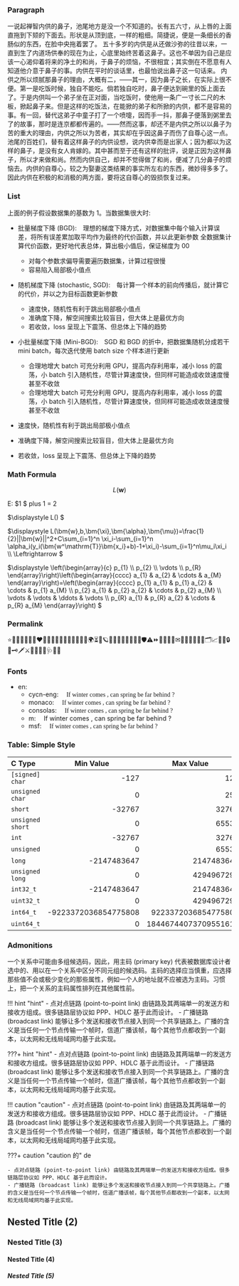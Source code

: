<font class="generalcy">

### Paragraph

一说起禅智内供的鼻子，池尾地方是没一个不知道的。长有五六寸，从上唇的上面直拖到下颏的下面去。形状是从顶到底，一样的粗细。简捷说，便是一条细长的香肠似的东西，在脸中央拖着罢了。
五十多岁的内供是从还做沙弥的往昔以来，一直到生了内道场供奉的现在为止，心底里始终苦着这鼻子。这也不单因为自己是应该一心渴仰着将来的净土的和尚，于鼻子的烦恼，不很相宜；其实倒在不愿意有人知道他介意于鼻子的事。内供在平时的谈话里，也最怕说出鼻子这一句话来。
内供之所以烦腻那鼻子的理由，大概有二，——其一，因为鼻子之长，在实际上很不便。第一是吃饭时候，独自不能吃。倘若独自吃时，鼻子便达到碗里的饭上面去了。于是内供叫一个弟子坐在正对面，当吃饭时，使他用一条广一寸长二尺的木板，掀起鼻子来。但是这样的吃饭法，在能掀的弟子和所掀的内供，都不是容易的事。有一回，替代这弟子中童子打了一个喷嚏，因而手一抖，那鼻子便落到粥里去了的故事，那时是连京都都传遍的。——然而这事，却还不是内供之所以以鼻子为苦的重大的理由，内供之所以为苦者，其实却在乎因这鼻子而伤了自尊心这一点。
池尾的百姓们，替有着这样鼻子的内供设想，说内供幸而是出家人；因为都以为这样的鼻子，是没有女人肯嫁的。其中甚而至于还有这样的批评，说是正因为这样鼻子，所以才来做和尚。然而内供自己，却并不觉得做了和尚，便减了几分鼻子的烦恼去。内供的自尊心，较之为娶妻这类结果的事实所左右的东西，微妙得多多了。因此内供在积极的和消极的两方面，要将这自尊心的毁损恢复过来。

### List

上面的例子假设数据集的基数为 1。当数据集很大时:

- 批量梯度下降 (BGD): 理想的梯度下降方式，对数据集中每个输入计算误差，将所有误差累加取平均作为最终的代价函数，并以此更新参数
全数据集计算代价函数，更好地代表总体，算出极小值后，保证梯度为 00
    - 对每个参数求偏导需要遍历数据集，计算过程很慢
    - 容易陷入局部极小值点
- 随机梯度下降 (stochastic, SGD): 每计算一个样本的前向传播后，就计算它的代价，并以之为目标函数更新参数
    - 速度快，随机性有利于跳出局部极小值点
    - 准确度下降，解空间搜索比较盲目，但大体上是最优方向
    - 若收敛，loss 呈现上下震荡、但总体上下降的趋势
- 小批量梯度下降 (Mini-BGD): SGD 和 BGD 的折中，把数据集随机分成若干 mini batch，每次迭代使用 batch size 个样本进行更新
    - 合理地增大 batch 可充分利用 GPU，提高内存利用率，减小 loss 的震荡，小 batch 引入随机性，尽管计算速度快，但同样可能造成收敛速度慢甚至不收敛
    - 合理地增大 batch 可充分利用 GPU，提高内存利用率，减小 loss 的震荡，小 batch 引入随机性，尽管计算速度快，但同样可能造成收敛速度慢甚至不收敛

- 速度快，随机性有利于跳出局部极小值点
- 准确度下降，解空间搜索比较盲目，但大体上是最优方向
- 若收敛，loss 呈现上下震荡、但总体上下降的趋势

### Math Formula

$$
L(\bm{w})
$$

E: $1 $ plus $1$ $=$ $2$

$\displaystyle L() $

$\displaystyle
L(\bm{w},b,\bm{\xi},\bm{\alpha},\bm{\mu})=\frac{1}{2}||\bm{w}||^2+C\sum_{i=1}^n \xi_i-\sum_{i=1}^n \alpha_i(y_i(\bm{w^\mathrm{T}}\bm{x_i}+b)-1+\xi_i)-\sum_{i=1}^n\mu_i\xi_i \\\\
\Leftrightarrow
$

$\displaystyle
\left(\begin{array}{c}
p_{1} \\\\
p_{2} \\\\
\vdots \\\\
p_{R}
\end{array}\right)\left(\begin{array}{cccc}
a_{1} & a_{2} & \cdots & a_{M}
\end{array}\right)=\left(\begin{array}{cccc}
p_{1} a_{1} & p_{1} a_{2} & \cdots & p_{1} a_{M} \\\\
p_{2} a_{1} & p_{2} a_{2} & \cdots & p_{2} a_{M} \\\\
\vdots & \vdots & \ddots & \vdots \\\\
p_{R} a_{1} & p_{R} a_{2} & \cdots & p_{R} a_{M}
\end{array}\right)
$

### Permalink

⭐🤯🥳🧐😈🤖👾❤️‍🔥💯💤🌺🌸💮🌼🍑🍄🌐🧭🌍⏳🌟🪐🌠🌌🎆🎇🏅🎼🎵🎶🛡⚠⏩🔆🏁🚩🔖✉📒📖📔📙📕📑🗂📈📌📎🔒🔑🗝🗡⚔🔫🔭📡🧬🩺💠🔘

### Fonts

- en:
    - cycn-eng:&emsp; <font face="cycn-eng">If winter comes , can spring be far behind ?</font>
    - monaco:&emsp; <font face="Monaco-inside">If winter comes , can spring be far behind ?</font>
    - consolas:&emsp; <font face="Consolas">If winter comes , can spring be far behind ?</font>
    - m:&emsp; <mag>If winter comes , can spring be far behind ?</mag>
    - msf:&emsp; <font face="msf">If winter comes , can spring be far behind ?</font>



### Table: Simple Style

<font class="30_20_20">

| C Type      | Min Value &emsp;&emsp;&emsp;&emsp;| Max Value &emsp;&emsp;&emsp;&emsp;|
| :--------- | ------------------------------------------------: |-----:|
| `[signed] char`   |-127          | 127| 
| `unsigned char`   | 0            | 255| 
| `short`           |-32767        | 32767| 
| `unsigned short`  |0             | 65535| 
| `int`             |-32767        | 32767| 
| `unsigned`        |0             | 65535| 
| `long`            |-2147483647   | 2147483647| 
| `unsigned long`   |0             | 4294967295| 
| `int32_t`         |-2147483647 | 2147483647| 
| `uint32_t`        |0     | 4294967295| 
| `int64_t`         |-9223372036854775808 | 9223372036854775807| 
| `uint64_t`        |0     | 18446744073709551615| 

</font>

### Admonitions

一个关系中可能由多组候选码，因此，用主码 (primary key) 代表被数据库设计者选中的、用以在一个关系中区分不同元组的候选码。主码的选择应当慎重，应选择那些值不会或极少变化的那些属性，例如一个人的地址就不应被选为主码。习惯上，把一个关系的主码属性排列在其他属性前。

!!! hint "hint"
    - 点对点链路 (point-to-point link) 由链路及其两端单一的发送方和接收方组成。很多链路层协议如 PPP、HDLC 基于此而设计。
    - 广播链路 (broadcast link) 能够让多个发送和接收节点接入到同一个共享链路上。广播的含义是当任何一个节点传输一个帧时，信道广播该帧，每个其他节点都收到一个副本，以太网和无线局域网均基于此实现。

???+ hint "hint"
    - 点对点链路 (point-to-point link) 由链路及其两端单一的发送方和接收方组成。很多链路层协议如 PPP、HDLC 基于此而设计。
    - 广播链路 (broadcast link) 能够让多个发送和接收节点接入到同一个共享链路上。广播的含义是当任何一个节点传输一个帧时，信道广播该帧，每个其他节点都收到一个副本，以太网和无线局域网均基于此实现。

!!! caution "caution"
    - 点对点链路 (point-to-point link) 由链路及其两端单一的发送方和接收方组成。很多链路层协议如 PPP、HDLC 基于此而设计。
    - 广播链路 (broadcast link) 能够让多个发送和接收节点接入到同一个共享链路上。广播的含义是当任何一个节点传输一个帧时，信道广播该帧，每个其他节点都收到一个副本，以太网和无线局域网均基于此实现。

???+ caution "caution 的"
    de

    - 点对点链路 (point-to-point link) 由链路及其两端单一的发送方和接收方组成。很多链路层协议如 PPP、HDLC 基于此而设计。
    - 广播链路 (broadcast link) 能够让多个发送和接收节点接入到同一个共享链路上。广播的含义是当任何一个节点传输一个帧时，信道广播该帧，每个其他节点都收到一个副本，以太网和无线局域网均基于此实现。


## Nested Title (2)


### Nested Title (3)


#### Nested Title (4)


##### Nested Title (5)

</font>
